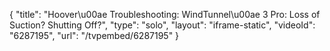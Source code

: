 {
    "title": "Hoover\u00ae Troubleshooting: WindTunnel\u00ae 3 Pro: Loss of Suction? Shutting Off?",
    "type": "solo",
    "layout": "iframe-static",
    "videoId": "6287195",
    "url": "\/tvpembed\/6287195"
}